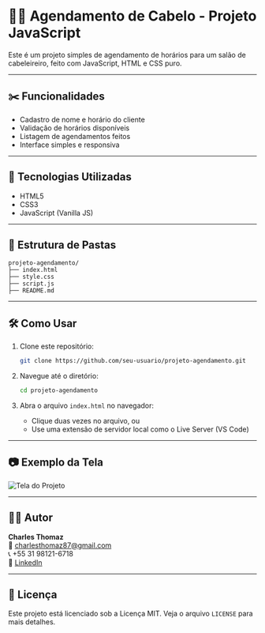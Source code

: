 # 💇‍♂️ Agendamento de Cabelo - Projeto JavaScript

Este é um projeto simples de agendamento de horários para um salão de cabeleireiro, feito com JavaScript, HTML e CSS puro.

---

## ✂️ Funcionalidades

- Cadastro de nome e horário do cliente
- Validação de horários disponíveis
- Listagem de agendamentos feitos
- Interface simples e responsiva

---

## 🚀 Tecnologias Utilizadas

- HTML5
- CSS3
- JavaScript (Vanilla JS)

---

## 📁 Estrutura de Pastas

```
projeto-agendamento/
├── index.html
├── style.css
├── script.js
├── README.md
```

---

## 🛠️ Como Usar

1. Clone este repositório:
   ```bash
   git clone https://github.com/seu-usuario/projeto-agendamento.git
   ```

2. Navegue até o diretório:
   ```bash
   cd projeto-agendamento
   ```

3. Abra o arquivo `index.html` no navegador:
   - Clique duas vezes no arquivo, ou
   - Use uma extensão de servidor local como o Live Server (VS Code)

---

## 📷 Exemplo da Tela

![Tela do Projeto](exemplo.png)

---

## 🧑‍💻 Autor

**Charles Thomaz**  
📧 charlesthomaz87@gmail.com  
📞 +55 31 98121-6718  
🔗 [LinkedIn](https://www.linkedin.com/in/charles-thomaz-2b667225b/)

---

## 📝 Licença

Este projeto está licenciado sob a Licença MIT. Veja o arquivo `LICENSE` para mais detalhes.